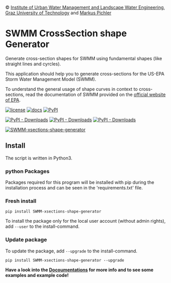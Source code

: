 © [Institute of Urban Water Management and Landscape Water Engineering](https://www.tugraz.at), [Graz University of Technology](https://www.tugraz.at/home/) and [Markus Pichler](mailto:markus.pichler@tugraz.at)

# SWMM CrossSection shape Generator

Generate cross-section shapes for SWMM using fundamental shapes (like straight lines and cyrcles).

This application should help you to generate cross-sections for the US-EPA Storm Water Management Model (SWMM).

To understand the general usage of shape curves in context to cross-sections,
read the documentation of SWMM provided on the [official website of EPA](https://www.epa.gov/water-research/storm-water-management-model-swmm).

[![license](https://img.shields.io/github/license/markuspic/SWMM_xsections_shape_generator.svg?style=flat)](https://github.com/MarkusPic/SWMM_xsections_shape_generator/blob/master/LICENSE)
[![docs ](https://img.shields.io/badge/docs-good-brightgreen.svg?style=flat)](https://MarkusPic.github.io/SWMM_xsections_shape_generator)
[![PyPI](https://img.shields.io/pypi/v/SWMM-xsections-shape-generator.svg)](https://pypi.python.org/pypi/SWMM-xsections-shape-generator)

[![PyPI - Downloads](https://img.shields.io/pypi/dd/SWMM-xsections-shape-generator)](https://pypi.python.org/pypi/SWMM-xsections-shape-generator)
[![PyPI - Downloads](https://img.shields.io/pypi/dw/SWMM-xsections-shape-generator)](https://pypi.python.org/pypi/SWMM-xsections-shape-generator)
[![PyPI - Downloads](https://img.shields.io/pypi/dm/SWMM-xsections-shape-generator)](https://pypi.python.org/pypi/SWMM-xsections-shape-generator)

[![SWMM-xsections-shape-generator](https://snyk.io/advisor/python/SWMM-xsections-shape-generator/badge.svg)](https://snyk.io/advisor/python/SWMM-xsections-shape-generator)

## Install

The script is written in Python3.

### python Packages

Packages required for this program will be installed with pip during the installation process and can be seen in the 'requirements.txt' file.

### Fresh install


```
pip install SWMM-xsections-shape-generator
```

To install the package only for the local user account (without admin rights), add ```--user``` to the install-command.

### Update package

To update the package, add ```--upgrade``` to the install-command.

```
pip install SWMM-xsections-shape-generator --upgrade
```

**Have a look into the [Docoumentations](https://MarkusPic.github.io/SWMM_xsections_shape_generator) for more info and to see some examples and example code!**